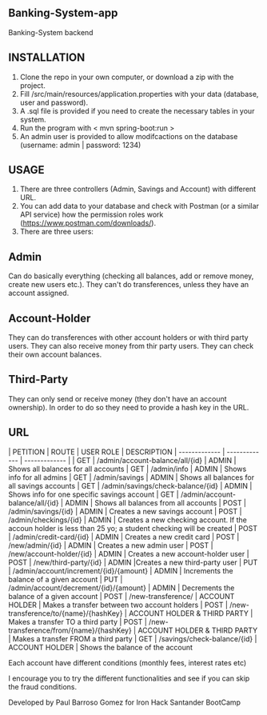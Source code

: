 ## Banking-System-app
Banking-System backend

## INSTALLATION

1. Clone the repo in your own computer, or download a zip with the project.
2. Fill /src/main/resources/application.properties with your data (database, user and password).
3. A .sql file is provided if you need to create the necessary tables in your system.
4. Run the program with < mvn spring-boot:run >
5. An admin user is provided to allow modifcactions on the database (username: admin | password: 1234)

## USAGE

1. There are three controllers (Admin, Savings and Account) with different URL.
2. You can add data to your database and check with Postman (or a similar API service) how the permission roles work (https://www.postman.com/downloads/).
3. There are three users:
  
  ## Admin
  Can do basically everything (checking all balances, add or remove money, create new users etc.).
  They can't do transferences, unless they have an account assigned.
  
  ## Account-Holder
  They can do transferences with other account holders or with third party users.
  They can also receive money from thir party users.
  They can check their own account balances.
  
  ## Third-Party
  They can only send or receive money (they don't have an account ownership). In order to do so they need to provide a hash key in the URL.
 
## URL

| PETITION | ROUTE | USER ROLE | DESCRIPTION
| ------------- | ------------- | ------------- |
| GET  | /admin/account-balance/all/{id}  | ADMIN | Shows all balances for all accounts
| GET  | /admin/info  | ADMIN | Shows info for all admins
| GET  | /admin/savings  | ADMIN | Shows all balances for all savings accounts
| GET  | /admin/savings/check-balance/{id}  | ADMIN | Shows info for one specific savings account
| GET  | /admin/account-balance/all/{id}  | ADMIN | Shows all balances from all accounts
| POST  | /admin/savings/{id} | ADMIN | Creates a new savings account
| POST  | /admin/checkings/{id}  | ADMIN | Creates a new checking account. If the accoun holder is less than 25 yo; a student checking will be created
| POST  | /admin/credit-card/{id}  | ADMIN | Creates a new credit card
| POST  | /new/admin/{id}  | ADMIN | Creates a new admin user
| POST  | /new/account-holder/{id}  | ADMIN | Creates a new account-holder user
| POST  | /new/third-party/{id}  | ADMIN |Creates a new third-party user
| PUT  | /admin/account/increment/{id}/{amount}  | ADMIN | Increments the balance of a given account
| PUT  | /admin/account/decrement/{id}/{amount}  | ADMIN | Decrements the balance of a given account
| POST  | /new-transference/ | ACCOUNT HOLDER | Makes a transfer between two account holders
| POST  | /new-transference/to/{name}/{hashKey} | ACCOUNT HOLDER & THIRD PARTY | Makes a transfer TO a third party
| POST  | /new-transference/from/{name}/{hashKey} | ACCOUNT HOLDER & THIRD PARTY | Makes a transfer FROM a third party
| GET  | /savings/check-balance/{id} | ACCOUNT HOLDER | Shows the balance of the account


Each account have different conditions (monthly fees, interest rates etc)

I encourage you to try the different functionalities and see if you can skip the fraud conditions.
  
  
Developed by Paul Barroso Gomez for Iron Hack Santander BootCamp
